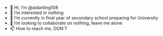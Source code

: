 - 👋 Hi, I’m @aidanling108
- 👀 I’m interested in nothing
- 🌱 I’m currently in final year of secondary school preparing for University
- 💞️ I’m looking to collaborate on nothing, leave me alone
- 📫 How to reach me, DON'T

<!---
aidanling108/aidanling108 is a ✨ special ✨ repository because its `README.md` (this file) appears on your GitHub profile.
You can click the Preview link to take a look at your changes.
--->
